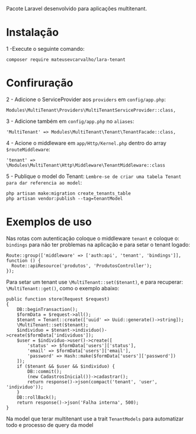 Pacote Laravel desenvolvido para aplicações multitenant.

# Instalação
1 -Execute o seguinte comando:

    composer require mateusevcarvalho/lara-tenant

# Confiruração
2 - Adicione o ServiceProvider aos `providers` em `config/app.php`:

    Modules\MultiTenant\Providers\MultiTenantServiceProvider::class,
    
3 - Adicione também em `config/app.php` no `aliases`:

    'MultiTenant' => Modules\MultiTenant\Tenant\TenantFacade::class,
    
4 - Acione o middleware em `app/Http/Kernel.php` dentro do array `$routeMiddleware`:

    'tenant' =>  \Modules\MultiTenant\Http\Middleware\TenantMiddleware::class
    
5 - Publique o model do Tenant: `Lembre-se de criar uma tabela Tenant para dar referencia ao model`:

    php artisan make:migration create_tenants_table
    php artisan vendor:publish --tag=tenantModel
    
# Exemplos de uso
Nas rotas com autenticação coloque o middleware `tenant` e coloque o: `bindings` para não ter problemas na aplicação e para setar o tenant logado:

    Route::group(['middleware' => ['auth:api', 'tenant', 'bindings']], function () {
      Route::apiResource('produtos', 'ProdutosController');
    });
    
Para setar um tenant use `\MultiTenant::set($tenant)`, e para recuperar: `\MultiTenant::get()`, como o exemplo abaixo:

    public function store(Request $request)
    {
        DB::beginTransaction();
        $formData = $request->all();
        $tenant = Tenant::create(['uuid' => Uuid::generate()->string]);
        \MultiTenant::set($tenant);
        $individuo = $tenant->individuo()->create($formData['individuos']);
        $user = $individuo->user()->create([
            'status' => $formData['users']['status'],
            'email' => $formData['users']['email'],
            'password' => Hash::make($formData['users']['password'])
        ]);
        if ($tenant && $user && $individuo) {
            DB::commit();
            (new CadastrosInicial())->cadastrar();
            return response()->json(compact('tenant', 'user', 'individuo'));
        }
        DB::rollBack();
        return response()->json('Falha interna', 500);
    }

Na model que terar multitenant use a trait `TenantModels` para automatizar todo e processo de query da model
